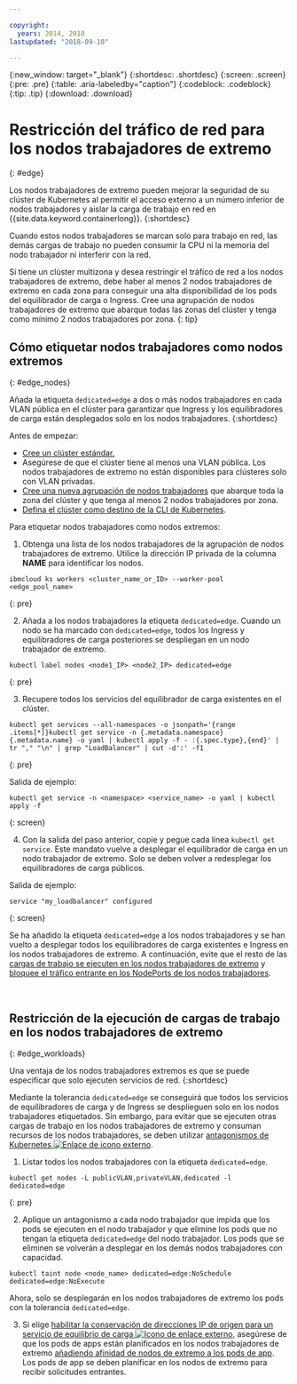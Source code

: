 ```yaml
---

copyright:
  years: 2014, 2018
lastupdated: "2018-09-10"

---
```


{:new_window: target="_blank"}
{:shortdesc: .shortdesc}
{:screen: .screen}
{:pre: .pre}
{:table: .aria-labeledby="caption"}
{:codeblock: .codeblock}
{:tip: .tip}
{:download: .download}



# Restricción del tráfico de red para los nodos trabajadores de extremo
{: #edge}

Los nodos trabajadores de extremo pueden mejorar la seguridad de su clúster de Kubernetes al permitir el acceso externo a un número inferior de nodos trabajadores y aislar la carga de trabajo en red en {{site.data.keyword.containerlong}}.
{:shortdesc}

Cuando estos nodos trabajadores se marcan solo para trabajo en red, las demás cargas de trabajo no pueden consumir la CPU ni la memoria del nodo trabajador ni interferir con la red.

Si tiene un clúster multizona y desea restringir el tráfico de red a los nodos trabajadores de extremo, debe haber al menos 2 nodos trabajadores de extremo en cada zona para conseguir una alta disponibilidad de los pods del equilibrador de carga o Ingress. Cree una agrupación de nodos trabajadores de extremo que abarque todas las zonas del clúster y tenga como mínimo 2 nodos trabajadores por zona.
{: tip}

## Cómo etiquetar nodos trabajadores como nodos extremos
{: #edge_nodes}

Añada la etiqueta `dedicated=edge` a dos o más nodos trabajadores en cada VLAN pública en el clúster para garantizar que Ingress y los equilibradores de carga están desplegados solo en los nodos trabajadores.
{:shortdesc}

Antes de empezar:

- [Cree un clúster estándar.](cs_clusters.html#clusters_cli)
- Asegúrese de que el clúster tiene al menos una VLAN pública. Los nodos trabajadores de extremo no están disponibles para clústeres solo con VLAN privadas.
- [Cree una nueva agrupación de nodos trabajadores](cs_clusters.html#add_pool) que abarque toda la zona del clúster y que tenga al menos 2 nodos trabajadores por zona.
- [Defina el clúster como destino de la CLI de Kubernetes](cs_cli_install.html#cs_cli_configure).

Para etiquetar nodos trabajadores como nodos extremos:

1. Obtenga una lista de los nodos trabajadores de la agrupación de nodos trabajadores de extremo. Utilice la dirección IP privada de la columna **NAME** para identificar los nodos.

  ```
  ibmcloud ks workers <cluster_name_or_ID> --worker-pool <edge_pool_name>
  ```
  {: pre}

2. Añada a los nodos trabajadores la etiqueta `dedicated=edge`. Cuando un nodo se ha marcado con `dedicated=edge`, todos los Ingress y equilibradores de carga posteriores se despliegan en un nodo trabajador de extremo.

  ```
  kubectl label nodes <node1_IP> <node2_IP> dedicated=edge
  ```
  {: pre}

3. Recupere todos los servicios del equilibrador de carga existentes en el clúster.

  ```
  kubectl get services --all-namespaces -o jsonpath='{range .items[*]}kubectl get service -n {.metadata.namespace} {.metadata.name} -o yaml | kubectl apply -f - :{.spec.type},{end}' | tr "," "\n" | grep "LoadBalancer" | cut -d':' -f1
  ```
  {: pre}

  Salida de ejemplo:

  ```
  kubectl get service -n <namespace> <service_name> -o yaml | kubectl apply -f
  ```
  {: screen}

4. Con la salida del paso anterior, copie y pegue cada línea `kubectl get service`. Este mandato vuelve a desplegar el equilibrador de carga en un nodo trabajador de extremo. Solo se deben volver a redesplegar los equilibradores de carga públicos.

  Salida de ejemplo:

  ```
  service "my_loadbalancer" configured
  ```
  {: screen}

Se ha añadido la etiqueta `dedicated=edge` a los nodos trabajadores y se han vuelto a desplegar todos los equilibradores de carga existentes e Ingress en los nodos trabajadores de extremo. A continuación, evite que el resto de las [cargas de trabajo se ejecuten en los nodos trabajadores de extremo](#edge_workloads) y [bloquee el tráfico entrante en los NodePorts de los nodos trabajadores](cs_network_policy.html#block_ingress).

<br />


## Restricción de la ejecución de cargas de trabajo en los nodos trabajadores de extremo
{: #edge_workloads}

Una ventaja de los nodos trabajadores extremos es que se puede especificar que solo ejecuten servicios de red.
{:shortdesc}

Mediante la tolerancia `dedicated=edge` se conseguirá que todos los servicios de equilibradores de carga y de Ingress se desplieguen solo en los nodos trabajadores etiquetados. Sin embargo, para evitar que se ejecuten otras cargas de trabajo en los nodos trabajadores de extremo y consuman recursos de los nodos trabajadores, se deben utilizar [antagonismos de Kubernetes ![Enlace de icono externo](../icons/launch-glyph.svg "Enlace de icono externo")](https://kubernetes.io/docs/concepts/configuration/taint-and-toleration/).


1. Listar todos los nodos trabajadores con la etiqueta `dedicated=edge`.

  ```
  kubectl get nodes -L publicVLAN,privateVLAN,dedicated -l dedicated=edge
  ```
  {: pre}

2. Aplique un antagonismo a cada nodo trabajador que impida que los pods se ejecuten en el nodo trabajador y que elimine los pods que no tengan la etiqueta `dedicated=edge` del nodo trabajador. Los pods que se eliminen se volverán a desplegar en los demás nodos trabajadores con capacidad.

  ```
  kubectl taint node <node_name> dedicated=edge:NoSchedule dedicated=edge:NoExecute
  ```
  Ahora, solo se desplegarán en los nodos trabajadores de extremo los pods con la tolerancia `dedicated=edge`.

3. Si elige [habilitar la conservación de direcciones IP de origen para un servicio de equilibrio de carga ![Icono de enlace externo](../icons/launch-glyph.svg "Icono de enlace externo")](https://kubernetes.io/docs/tutorials/services/source-ip/#source-ip-for-services-with-typeloadbalancer), asegúrese de que los pods de apps están planificados en los nodos trabajadores de extremo [añadiendo afinidad de nodos de extremo a los pods de app](cs_loadbalancer.html#edge_nodes). Los pods de app se deben planificar en los nodos de extremo para recibir solicitudes entrantes.
